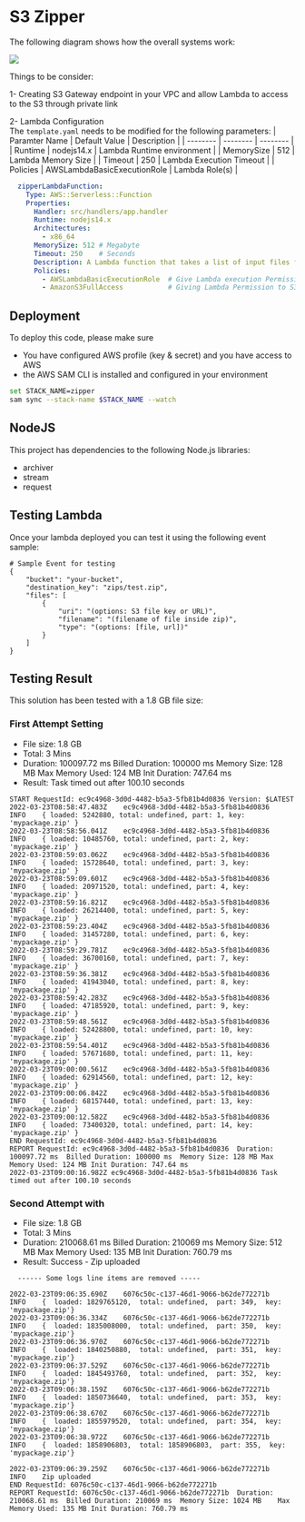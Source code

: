 # S3 Zipper 
The following diagram shows how the overall systems work:

![](https://i.imgur.com/AHHGWbP.png)

Things to be consider:

1- Creating S3 Gateway endpoint in your VPC and allow Lambda to access to the S3 through private link

2- Lambda Configuration  
The `template.yaml` needs to be modified for the following parameters:
| Paramter Name | Default Value | Description |
| -------- | -------- | -------- |
| Runtime     | nodejs14.x     | Lambda Runtime environment     |
| MemorySize     | 512     | Lambda Memory Size     |
| Timeout     | 250     | Lambda Execution Timeout     |
| Policies     | AWSLambdaBasicExecutionRole     | Lambda Role(s)  |



```yaml
  zipperLambdaFunction:
    Type: AWS::Serverless::Function
    Properties:
      Handler: src/handlers/app.handler
      Runtime: nodejs14.x
      Architectures:
        - x86_64
      MemorySize: 512 # Megabyte
      Timeout: 250    # Seconds
      Description: A Lambda function that takes a list of input files from S3 bucket
      Policies:
        - AWSLambdaBasicExecutionRole  # Give Lambda execution Permission to the zipperLambda
        - AmazonS3FullAccess           # Giving Lambda Permission to S3 Bucket

```

## Deployment
To deploy this code, please make sure 
- You have configured AWS profile (key & secret) and you have access to AWS
- the AWS SAM CLI is installed and configured in your environment

```bash
set STACK_NAME=zipper
sam sync --stack-name $STACK_NAME --watch
```

## NodeJS
This project has dependencies to the following Node.js libraries:
- archiver
- stream
- request

## Testing Lambda
Once your lambda deployed you can test it using the following event sample:

```
# Sample Event for testing
{
    "bucket": "your-bucket",
    "destination_key": "zips/test.zip",
    "files": [
        {
            "uri": "(options: S3 file key or URL)",
            "filename": "(filename of file inside zip)",
            "type": "(options: [file, url])"
        }
    ]
}
```

## Testing Result
This solution has been tested with a 1.8 GB file size:

### First Attempt Setting
- File size: 1.8 GB
- Total: 3 Mins
- Duration: 100097.72 ms	Billed Duration: 100000 ms	Memory Size: 128 MB	Max Memory Used: 124 MB	Init Duration: 747.64 ms
- Result: Task timed out after 100.10 seconds

```log
START RequestId: ec9c4968-3d0d-4482-b5a3-5fb81b4d0836 Version: $LATEST
2022-03-23T08:58:47.483Z	ec9c4968-3d0d-4482-b5a3-5fb81b4d0836	INFO	{ loaded: 5242880, total: undefined, part: 1, key: 'mypackage.zip' }
2022-03-23T08:58:56.041Z	ec9c4968-3d0d-4482-b5a3-5fb81b4d0836	INFO	{ loaded: 10485760, total: undefined, part: 2, key: 'mypackage.zip' }
2022-03-23T08:59:03.062Z	ec9c4968-3d0d-4482-b5a3-5fb81b4d0836	INFO	{ loaded: 15728640, total: undefined, part: 3, key: 'mypackage.zip' }
2022-03-23T08:59:09.601Z	ec9c4968-3d0d-4482-b5a3-5fb81b4d0836	INFO	{ loaded: 20971520, total: undefined, part: 4, key: 'mypackage.zip' }
2022-03-23T08:59:16.821Z	ec9c4968-3d0d-4482-b5a3-5fb81b4d0836	INFO	{ loaded: 26214400, total: undefined, part: 5, key: 'mypackage.zip' }
2022-03-23T08:59:23.404Z	ec9c4968-3d0d-4482-b5a3-5fb81b4d0836	INFO	{ loaded: 31457280, total: undefined, part: 6, key: 'mypackage.zip' }
2022-03-23T08:59:29.781Z	ec9c4968-3d0d-4482-b5a3-5fb81b4d0836	INFO	{ loaded: 36700160, total: undefined, part: 7, key: 'mypackage.zip' }
2022-03-23T08:59:36.381Z	ec9c4968-3d0d-4482-b5a3-5fb81b4d0836	INFO	{ loaded: 41943040, total: undefined, part: 8, key: 'mypackage.zip' }
2022-03-23T08:59:42.283Z	ec9c4968-3d0d-4482-b5a3-5fb81b4d0836	INFO	{ loaded: 47185920, total: undefined, part: 9, key: 'mypackage.zip' }
2022-03-23T08:59:48.561Z	ec9c4968-3d0d-4482-b5a3-5fb81b4d0836	INFO	{ loaded: 52428800, total: undefined, part: 10, key: 'mypackage.zip' }
2022-03-23T08:59:54.401Z	ec9c4968-3d0d-4482-b5a3-5fb81b4d0836	INFO	{ loaded: 57671680, total: undefined, part: 11, key: 'mypackage.zip' }
2022-03-23T09:00:00.561Z	ec9c4968-3d0d-4482-b5a3-5fb81b4d0836	INFO	{ loaded: 62914560, total: undefined, part: 12, key: 'mypackage.zip' }
2022-03-23T09:00:06.842Z	ec9c4968-3d0d-4482-b5a3-5fb81b4d0836	INFO	{ loaded: 68157440, total: undefined, part: 13, key: 'mypackage.zip' }
2022-03-23T09:00:12.582Z	ec9c4968-3d0d-4482-b5a3-5fb81b4d0836	INFO	{ loaded: 73400320, total: undefined, part: 14, key: 'mypackage.zip' }
END RequestId: ec9c4968-3d0d-4482-b5a3-5fb81b4d0836
REPORT RequestId: ec9c4968-3d0d-4482-b5a3-5fb81b4d0836	Duration: 100097.72 ms	Billed Duration: 100000 ms	Memory Size: 128 MB	Max Memory Used: 124 MB	Init Duration: 747.64 ms	
2022-03-23T09:00:16.982Z ec9c4968-3d0d-4482-b5a3-5fb81b4d0836 Task timed out after 100.10 seconds

```


### Second Attempt with
- File size: 1.8 GB
- Total: 3 Mins
- Duration: 210068.61 ms	Billed Duration: 210069 ms	Memory Size: 512 MB	Max Memory Used: 135 MB	Init Duration: 760.79 ms
- Result: Success - Zip uploaded
```
  ------ Some logs line items are removed -----

2022-03-23T09:06:35.690Z	6076c50c-c137-46d1-9066-b62de772271b	INFO	{  loaded: 1829765120,  total: undefined,  part: 349,  key: 'mypackage.zip'}
2022-03-23T09:06:36.334Z	6076c50c-c137-46d1-9066-b62de772271b	INFO	{  loaded: 1835008000,  total: undefined,  part: 350,  key: 'mypackage.zip'}
2022-03-23T09:06:36.970Z	6076c50c-c137-46d1-9066-b62de772271b	INFO	{  loaded: 1840250880,  total: undefined,  part: 351,  key: 'mypackage.zip'}
2022-03-23T09:06:37.529Z	6076c50c-c137-46d1-9066-b62de772271b	INFO	{  loaded: 1845493760,  total: undefined,  part: 352,  key: 'mypackage.zip'}
2022-03-23T09:06:38.159Z	6076c50c-c137-46d1-9066-b62de772271b	INFO	{  loaded: 1850736640,  total: undefined,  part: 353,  key: 'mypackage.zip'}
2022-03-23T09:06:38.670Z	6076c50c-c137-46d1-9066-b62de772271b	INFO	{  loaded: 1855979520,  total: undefined,  part: 354,  key: 'mypackage.zip'}
2022-03-23T09:06:38.972Z	6076c50c-c137-46d1-9066-b62de772271b	INFO	{  loaded: 1858906803,  total: 1858906803,  part: 355,  key: 'mypackage.zip'}

2022-03-23T09:06:39.259Z	6076c50c-c137-46d1-9066-b62de772271b	INFO	Zip uploaded
END RequestId: 6076c50c-c137-46d1-9066-b62de772271b
REPORT RequestId: 6076c50c-c137-46d1-9066-b62de772271b	Duration: 210068.61 ms	Billed Duration: 210069 ms	Memory Size: 1024 MB	Max Memory Used: 135 MB	Init Duration: 760.79 ms


```
